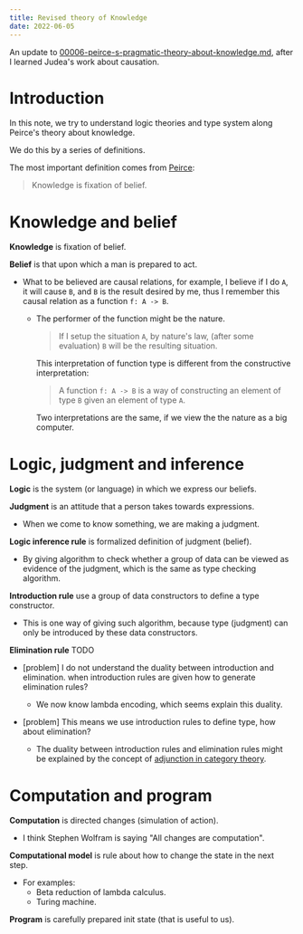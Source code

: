 ```yaml
---
title: Revised theory of Knowledge
date: 2022-06-05
---
```


An update to [00006-peirce-s-pragmatic-theory-about-knowledge.md](00006-peirce-s-pragmatic-theory-about-knowledge.md),
after I learned Judea's work about causation.

# Introduction

In this note, we try to understand logic theories and type system
along Peirce's theory about knowledge.

We do this by a series of definitions.

The most important definition comes from
[Peirce](https://en.wikisource.org/wiki/The_Fixation_of_Belief):

> Knowledge is fixation of belief.

# Knowledge and belief

**Knowledge** is fixation of belief.

**Belief** is that upon which a man is prepared to act.

- What to be believed are causal relations,
  for example, I believe if I do `A`, it will cause `B`,
  and `B` is the result desired by me,
  thus I remember this causal relation
  as a function `f: A -> B`.

  - The performer of the function might be the nature.

    > If I setup the situation `A`, by nature's law,
    > (after some evaluation) `B` will be the resulting situation.

    This interpretation of function type is different from
    the constructive interpretation:

    > A function `f: A -> B`
    > is a way of constructing an element of type `B`
    > given an element of type `A`.

    Two interpretations are the same,
    if we view the the nature as a big computer.

# Logic, judgment and inference

**Logic** is the system (or language) in which we express our beliefs.

**Judgment** is an attitude that a person takes towards expressions.

- When we come to know something, we are making a judgment.

**Logic inference rule** is formalized definition of judgment (belief).

- By giving algorithm to check whether a group of data
  can be viewed as evidence of the judgment,
  which is the same as type checking algorithm.

**Introduction rule** use a group of data constructors to define a type constructor.

- This is one way of giving such algorithm,
  because type (judgment) can only be introduced by these data constructors.

**Elimination rule** TODO

- [problem] I do not understand the duality between introduction and elimination.
  when introduction rules are given how to generate elimination rules?

  - We now know lambda encoding, which seems explain this duality.

- [problem] This means we use introduction rules to define type, how about elimination?

  - The duality between introduction rules and elimination rules
    might be explained by the concept of
    [adjunction in category theory](https://en.wikipedia.org/wiki/Adjoint_functors).

# Computation and program

**Computation** is directed changes (simulation of action).

- I think Stephen Wolfram is saying "All changes are computation".

**Computational model** is rule about how to change the state in the next step.

- For examples:
  - Beta reduction of lambda calculus.
  - Turing machine.

**Program** is carefully prepared init state (that is useful to us).
